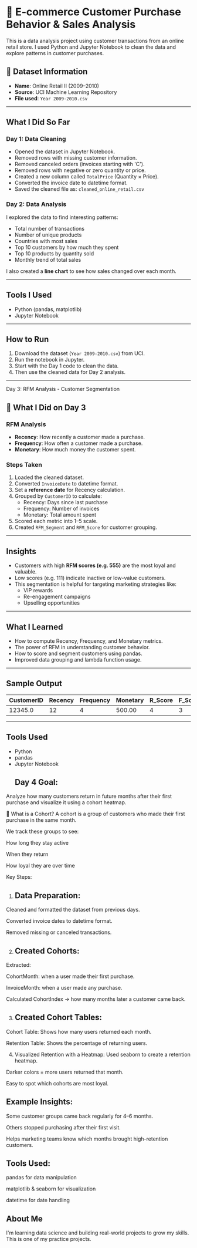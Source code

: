 # 🛒 E-commerce Customer Purchase Behavior & Sales Analysis

This is a data analysis project using customer transactions from an online retail store. I used Python and Jupyter Notebook to clean the data and explore patterns in customer purchases.

## 📁 Dataset Information

- **Name**: Online Retail II (2009–2010)
- **Source**: UCI Machine Learning Repository
- **File used**: `Year 2009-2010.csv`

---

##  What I Did So Far

### Day 1: Data Cleaning

- Opened the dataset in Jupyter Notebook.
- Removed rows with missing customer information.
- Removed canceled orders (invoices starting with 'C').
- Removed rows with negative or zero quantity or price.
- Created a new column called `TotalPrice` (Quantity × Price).
- Converted the invoice date to datetime format.
- Saved the cleaned file as: `cleaned_online_retail.csv`

### Day 2: Data Analysis

I explored the data to find interesting patterns:

- Total number of transactions
- Number of unique products
- Countries with most sales
- Top 10 customers by how much they spent
- Top 10 products by quantity sold
- Monthly trend of total sales

I also created a **line chart** to see how sales changed over each month.

---

##  Tools I Used

- Python (pandas, matplotlib)
- Jupyter Notebook

---

##  How to Run

1. Download the dataset (`Year 2009-2010.csv`) from UCI.
2. Run the notebook in Jupyter.
3. Start with the Day 1 code to clean the data.
4. Then use the cleaned data for Day 2 analysis.

---
Day 3: RFM Analysis - Customer Segmentation
 ## 📌 What I Did on Day 3

###  RFM Analysis

- **Recency**: How recently a customer made a purchase.
- **Frequency**: How often a customer made a purchase.
- **Monetary**: How much money the customer spent.

###  Steps Taken

1. Loaded the cleaned dataset.
2. Converted `InvoiceDate` to datetime format.
3. Set a **reference date** for Recency calculation.
4. Grouped by `CustomerID` to calculate:
   - Recency: Days since last purchase
   - Frequency: Number of invoices
   - Monetary: Total amount spent
5. Scored each metric into 1–5 scale.
6. Created `RFM_Segment` and `RFM_Score` for customer grouping.

---

##  Insights

- Customers with high **RFM scores (e.g. 555)** are the most loyal and valuable.
- Low scores (e.g. 111) indicate inactive or low-value customers.
- This segmentation is helpful for targeting marketing strategies like:
  - VIP rewards
  - Re-engagement campaigns
  - Upselling opportunities

---

##  What I Learned

- How to compute Recency, Frequency, and Monetary metrics.
- The power of RFM in understanding customer behavior.
- How to score and segment customers using pandas.
- Improved data grouping and lambda function usage.

---

##  Sample Output

| CustomerID | Recency | Frequency | Monetary | R_Score | F_Score | M_Score | RFM_Segment | RFM_Score |
|------------|---------|-----------|----------|---------|---------|---------|-------------|-----------|
| 12345.0    |   12    |     4     | 500.00   |    4    |    3    |    2    |     432     |     9     |

---
##  Tools Used

- Python
- pandas
- Jupyter Notebook
  ## Day 4 Goal:
Analyze how many customers return in future months after their first purchase and visualize it using a cohort heatmap.

📌 What is a Cohort?
A cohort is a group of customers who made their first purchase in the same month.

We track these groups to see:

How long they stay active

When they return

How loyal they are over time

 Key Steps:
1. ## Data Preparation:
Cleaned and formatted the dataset from previous days.

Converted invoice dates to datetime format.

Removed missing or canceled transactions.

2. ## Created Cohorts:
Extracted:

CohortMonth: when a user made their first purchase.

InvoiceMonth: when a user made any purchase.

Calculated CohortIndex → how many months later a customer came back.

3. ## Created Cohort Tables:
Cohort Table: Shows how many users returned each month.

Retention Table: Shows the percentage of returning users.

4.  Visualized Retention with a Heatmap:
Used seaborn to create a retention heatmap.

Darker colors = more users returned that month.

Easy to spot which cohorts are most loyal.

 ## Example Insights:
Some customer groups came back regularly for 4–6 months.

Others stopped purchasing after their first visit.

Helps marketing teams know which months brought high-retention customers.

## Tools Used:
pandas for data manipulation

matplotlib & seaborn for visualization

datetime for date handling






##  About Me

I'm learning data science and building real-world projects to grow my skills. This is one of my practice projects.


